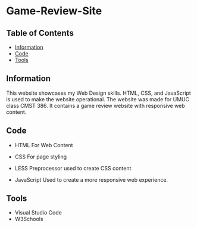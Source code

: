 # Game-Review-Site

## Table of Contents

* [Information](#information)
* [Code](#code)
* [Tools](#tools)

## Information

This website showcases my Web Design skills. HTML, CSS, and JavaScript is used to make the website operational. The website was made for UMUC class CMST 386. It contains a game review website with responsive web content.

## Code

* HTML
For Web Content

* CSS
For page styling

* LESS
Preprocessor used to create CSS content

* JavaScript
Used to create a more responsive web experience.

## Tools

* Visual Studio Code
* W3Schools
